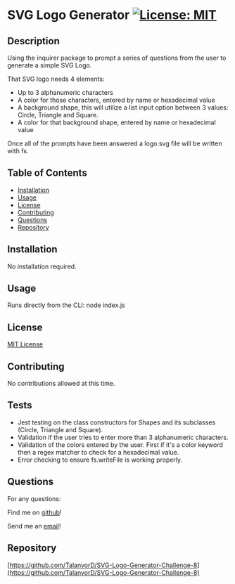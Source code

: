 
# SVG Logo Generator [![License: MIT](https://img.shields.io/badge/License-MIT-yellow.svg)](https://opensource.org/licenses/MIT)

## Description

Using the inquirer package to prompt a series of questions from the user to generate a simple SVG Logo.

That SVG logo needs 4 elements:
  - Up to 3 alphanumeric characters
  - A color for those characters, entered by name or hexadecimal value
  - A background shape, this will utilize a list input option between 3 values: Circle, Triangle and Square.
  - A color for that background shape, entered by name or hexadecimal value

Once all of the prompts have been answered a logo.svg file will be written with fs.

## Table of Contents

- [Installation](#installation)
- [Usage](#usage)
- [License](#license)
- [Contributing](#contributing)
- [Questions](#questions)
- [Repository](#repository)

## Installation

No installation required.

## Usage

Runs directly from the CLI: node index.js

## License

[MIT License](https://spdx.org/licenses/MIT.html)

## Contributing

No contributions allowed at this time.

## Tests
  - Jest testing on the class constructors for Shapes and its subclasses (Circle, Triangle and Square).
  - Validation if the user tries to enter more than 3 alphanumeric characters.
  - Validation of the colors entered by the user. First if it's a color keyword then a regex matcher to check for a hexadecimal value.
  - Error checking to ensure fs.writeFile is working properly.

## Questions

For any questions:

Find me on [github](https://github.com/talanvord)!

Send me an [email](mailto://talanvor_divine@yahoo.com)!

## Repository

[https://github.com/TalanvorD/SVG-Logo-Generator-Challenge-8](https://github.com/TalanvorD/SVG-Logo-Generator-Challenge-8)
